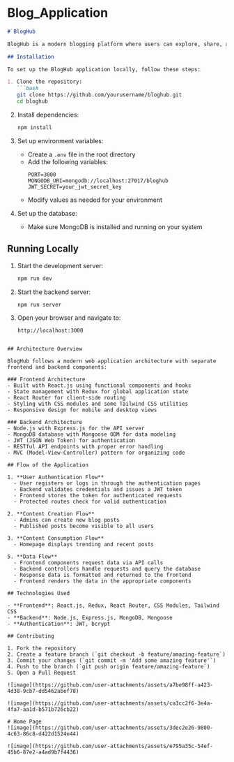 ﻿# Blog_Application
```markdown
# BlogHub

BlogHub is a modern blogging platform where users can explore, share, and connect through creative content. This README provides instructions for setting up and running the application locally, along with an overview of the architecture and flow.

## Installation

To set up the BlogHub application locally, follow these steps:

1. Clone the repository:
   ```bash
   git clone https://github.com/yourusername/bloghub.git
   cd bloghub
   ```

2. Install dependencies:
   ```bash
   npm install
   ```

3. Set up environment variables:
   - Create a `.env` file in the root directory
   - Add the following variables:
     ```
     PORT=3000
     MONGODB_URI=mongodb://localhost:27017/bloghub
     JWT_SECRET=your_jwt_secret_key
     ```
   - Modify values as needed for your environment

4. Set up the database:
   - Make sure MongoDB is installed and running on your system

## Running Locally

1. Start the development server:
   ```bash
   npm run dev
   ```

2. Start the backend server:
   ```bash
   npm run server
   ```

3. Open your browser and navigate to:
   ```
   http://localhost:3000
   ```
 ```

## Architecture Overview

BlogHub follows a modern web application architecture with separate frontend and backend components:

### Frontend Architecture
- Built with React.js using functional components and hooks
- State management with Redux for global application state
- React Router for client-side routing
- Styling with CSS modules and some Tailwind CSS utilities
- Responsive design for mobile and desktop views

### Backend Architecture
- Node.js with Express.js for the API server
- MongoDB database with Mongoose ODM for data modeling
- JWT (JSON Web Token) for authentication
- RESTful API endpoints with proper error handling
- MVC (Model-View-Controller) pattern for organizing code

## Flow of the Application

1. **User Authentication Flow**
   - User registers or logs in through the authentication pages
   - Backend validates credentials and issues a JWT token
   - Frontend stores the token for authenticated requests
   - Protected routes check for valid authentication

2. **Content Creation Flow**
   - Admins can create new blog posts
   - Published posts become visible to all users

3. **Content Consumption Flow**
   - Homepage displays trending and recent posts

5. **Data Flow**
   - Frontend components request data via API calls
   - Backend controllers handle requests and query the database
   - Response data is formatted and returned to the frontend
   - Frontend renders the data in the appropriate components

## Technologies Used

- **Frontend**: React.js, Redux, React Router, CSS Modules, Tailwind CSS
- **Backend**: Node.js, Express.js, MongoDB, Mongoose
- **Authentication**: JWT, bcrypt

## Contributing

1. Fork the repository
2. Create a feature branch (`git checkout -b feature/amazing-feature`)
3. Commit your changes (`git commit -m 'Add some amazing feature'`)
4. Push to the branch (`git push origin feature/amazing-feature`)
5. Open a Pull Request

![image](https://github.com/user-attachments/assets/a7be98ff-a423-4d38-9cb7-dd5462abef78)

![image](https://github.com/user-attachments/assets/ca3cc2f6-3e4a-4fa7-aa1d-b571b726cb22)

# Home Page
![image](https://github.com/user-attachments/assets/3dec2e26-9800-4c63-86c8-d422d1524e44)

![image](https://github.com/user-attachments/assets/e795a35c-54ef-45b6-87e2-a4ad9b7f4436)
